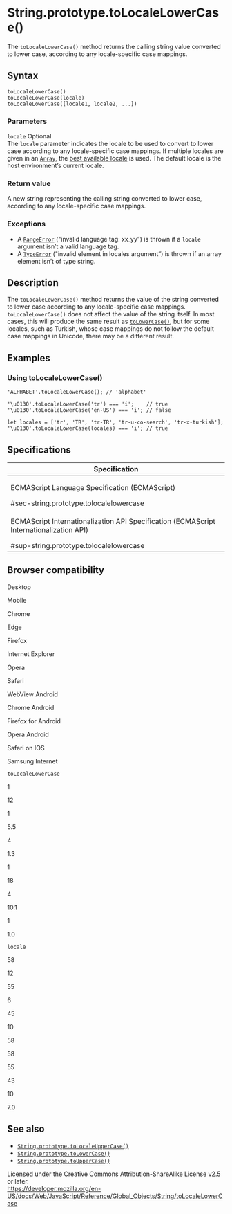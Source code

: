 String.prototype.toLocaleLowerCase()
====================================

The `toLocaleLowerCase()` method returns the calling string value converted to lower case, according to any locale-specific case mappings.

Syntax
------

    toLocaleLowerCase()
    toLocaleLowerCase(locale)
    toLocaleLowerCase([locale1, locale2, ...])

### Parameters

`locale` <span class="badge inline optional">Optional</span>  
The `locale` parameter indicates the locale to be used to convert to lower case according to any locale-specific case mappings. If multiple locales are given in an [`Array`](../array), the [best available locale](https://tc39.github.io/ecma402/#sec-bestavailablelocale) is used. The default locale is the host environment’s current locale.

### Return value

A new string representing the calling string converted to lower case, according to any locale-specific case mappings.

### Exceptions

-   A [`RangeError`](../rangeerror) ("invalid language tag: xx\_yy”) is thrown if a `locale` argument isn’t a valid language tag.
-   A [`TypeError`](../typeerror) ("invalid element in locales argument”) is thrown if an array element isn’t of type string.

Description
-----------

The `toLocaleLowerCase()` method returns the value of the string converted to lower case according to any locale-specific case mappings. `toLocaleLowerCase()` does not affect the value of the string itself. In most cases, this will produce the same result as [`toLowerCase()`](tolowercase), but for some locales, such as Turkish, whose case mappings do not follow the default case mappings in Unicode, there may be a different result.

Examples
--------

### Using toLocaleLowerCase()

    'ALPHABET'.toLocaleLowerCase(); // 'alphabet'

    '\u0130'.toLocaleLowerCase('tr') === 'i';    // true
    '\u0130'.toLocaleLowerCase('en-US') === 'i'; // false

    let locales = ['tr', 'TR', 'tr-TR', 'tr-u-co-search', 'tr-x-turkish'];
    '\u0130'.toLocaleLowerCase(locales) === 'i'; // true

Specifications
--------------

<table><colgroup><col style="width: 100%" /></colgroup><thead><tr class="header"><th>Specification</th></tr></thead><tbody><tr class="odd"><td><p>ECMAScript Language Specification (ECMAScript)<br />
</p><span class="small">#sec-string.prototype.tolocalelowercase</span></td></tr><tr class="even"><td><p>ECMAScript Internationalization API Specification (ECMAScript Internationalization API)<br />
</p><span class="small">#sup-string.prototype.tolocalelowercase</span></td></tr></tbody></table>

Browser compatibility
---------------------

Desktop

Mobile

Chrome

Edge

Firefox

Internet Explorer

Opera

Safari

WebView Android

Chrome Android

Firefox for Android

Opera Android

Safari on IOS

Samsung Internet

`toLocaleLowerCase`

1

12

1

5.5

4

1.3

1

18

4

10.1

1

1.0

`locale`

58

12

55

6

45

10

58

58

55

43

10

7.0

See also
--------

-   [`String.prototype.toLocaleUpperCase()`](tolocaleuppercase)
-   [`String.prototype.toLowerCase()`](tolowercase)
-   [`String.prototype.toUpperCase()`](touppercase)

Licensed under the Creative Commons Attribution-ShareAlike License v2.5 or later.  
<a href="https://developer.mozilla.org/en-US/docs/Web/JavaScript/Reference/Global_Objects/String/toLocaleLowerCase" class="_attribution-link">https://developer.mozilla.org/en-US/docs/Web/JavaScript/Reference/Global_Objects/String/toLocaleLowerCase</a>
